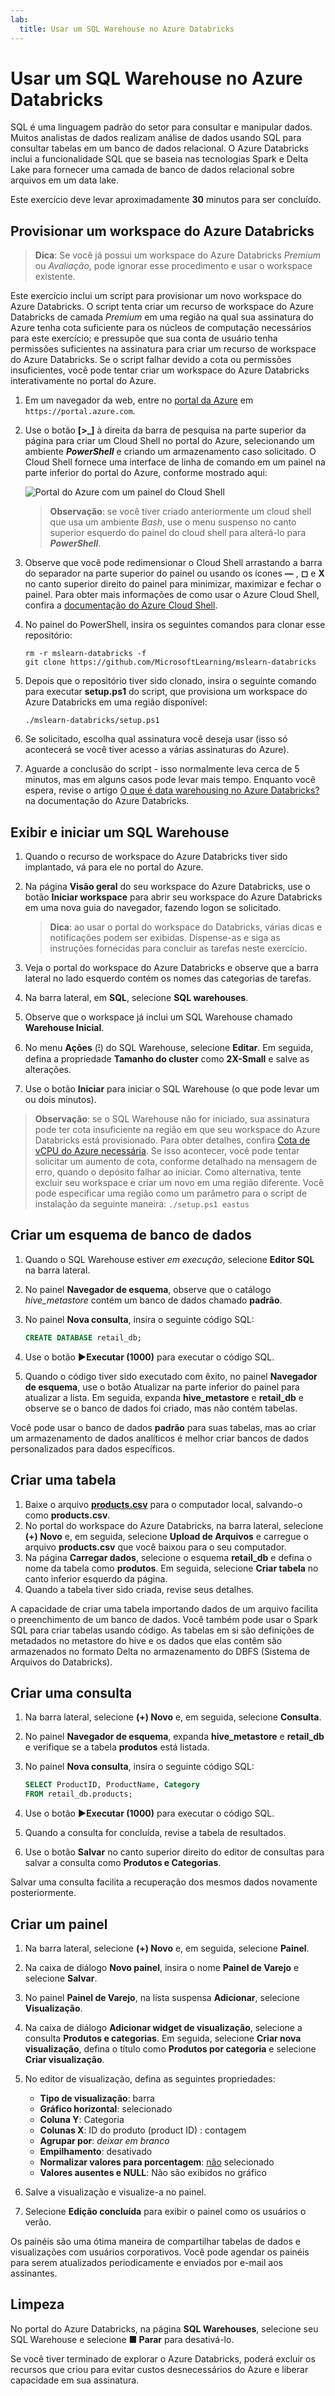 ```yaml
---
lab:
  title: Usar um SQL Warehouse no Azure Databricks
---
```


# Usar um SQL Warehouse no Azure Databricks

SQL é uma linguagem padrão do setor para consultar e manipular dados. Muitos analistas de dados realizam análise de dados usando SQL para consultar tabelas em um banco de dados relacional. O Azure Databricks inclui a funcionalidade SQL que se baseia nas tecnologias Spark e Delta Lake para fornecer uma camada de banco de dados relacional sobre arquivos em um data lake.

Este exercício deve levar aproximadamente **30** minutos para ser concluído.

## Provisionar um workspace do Azure Databricks

> **Dica**: Se você já possui um workspace do Azure Databricks *Premium* ou *Avaliação*, pode ignorar esse procedimento e usar o workspace existente.

Este exercício inclui um script para provisionar um novo workspace do Azure Databricks. O script tenta criar um recurso de workspace do Azure Databricks de camada *Premium* em uma região na qual sua assinatura do Azure tenha cota suficiente para os núcleos de computação necessários para este exercício; e pressupõe que sua conta de usuário tenha permissões suficientes na assinatura para criar um recurso de workspace do Azure Databricks. Se o script falhar devido a cota ou permissões insuficientes, você pode tentar criar um workspace do Azure Databricks interativamente no portal do Azure.

1. Em um navegador da web, entre no [portal da Azure](https://portal.azure.com) em `https://portal.azure.com`.
2. Use o botão **[\>_]** à direita da barra de pesquisa na parte superior da página para criar um Cloud Shell no portal do Azure, selecionando um ambiente ***PowerShell*** e criando um armazenamento caso solicitado. O Cloud Shell fornece uma interface de linha de comando em um painel na parte inferior do portal do Azure, conforme mostrado aqui:

    ![Portal do Azure com um painel do Cloud Shell](./images/cloud-shell.png)

    > **Observação**: se você tiver criado anteriormente um cloud shell que usa um ambiente *Bash*, use o menu suspenso no canto superior esquerdo do painel do cloud shell para alterá-lo para ***PowerShell***.

3. Observe que você pode redimensionar o Cloud Shell arrastando a barra do separador na parte superior do painel ou usando os ícones **&#8212;** , **&#9723;** e **X** no canto superior direito do painel para minimizar, maximizar e fechar o painel. Para obter mais informações de como usar o Azure Cloud Shell, confira a [documentação do Azure Cloud Shell](https://docs.microsoft.com/azure/cloud-shell/overview).

4. No painel do PowerShell, insira os seguintes comandos para clonar esse repositório:

    ```
    rm -r mslearn-databricks -f
    git clone https://github.com/MicrosoftLearning/mslearn-databricks
    ```

5. Depois que o repositório tiver sido clonado, insira o seguinte comando para executar **setup.ps1** do script, que provisiona um workspace do Azure Databricks em uma região disponível:

    ```
    ./mslearn-databricks/setup.ps1
    ```

6. Se solicitado, escolha qual assinatura você deseja usar (isso só acontecerá se você tiver acesso a várias assinaturas do Azure).
7. Aguarde a conclusão do script - isso normalmente leva cerca de 5 minutos, mas em alguns casos pode levar mais tempo. Enquanto você espera, revise o artigo [O que é data warehousing no Azure Databricks?](https://learn.microsoft.com/azure/databricks/sql/) na documentação do Azure Databricks.

## Exibir e iniciar um SQL Warehouse

1. Quando o recurso de workspace do Azure Databricks tiver sido implantado, vá para ele no portal do Azure.
1. Na página **Visão geral** do seu workspace do Azure Databricks, use o botão **Iniciar workspace** para abrir seu workspace do Azure Databricks em uma nova guia do navegador, fazendo logon se solicitado.

    > **Dica**: ao usar o portal do workspace do Databricks, várias dicas e notificações podem ser exibidas. Dispense-as e siga as instruções fornecidas para concluir as tarefas neste exercício.

1. Veja o portal do workspace do Azure Databricks e observe que a barra lateral no lado esquerdo contém os nomes das categorias de tarefas.
1. Na barra lateral, em **SQL**, selecione **SQL warehouses**.
1. Observe que o workspace já inclui um SQL Warehouse chamado **Warehouse Inicial**.
1. No menu **Ações** (**⁝**) do SQL Warehouse, selecione **Editar**. Em seguida, defina a propriedade **Tamanho do cluster** como **2X-Small** e salve as alterações.
1. Use o botão **Iniciar** para iniciar o SQL Warehouse (o que pode levar um ou dois minutos).

> **Observação**: se o SQL Warehouse não for iniciado, sua assinatura pode ter cota insuficiente na região em que seu workspace do Azure Databricks está provisionado. Para obter detalhes, confira [Cota de vCPU do Azure necessária](https://docs.microsoft.com/azure/databricks/sql/admin/sql-endpoints#required-azure-vcpu-quota). Se isso acontecer, você pode tentar solicitar um aumento de cota, conforme detalhado na mensagem de erro, quando o depósito falhar ao iniciar. Como alternativa, tente excluir seu workspace e criar um novo em uma região diferente. Você pode especificar uma região como um parâmetro para o script de instalação da seguinte maneira: `./setup.ps1 eastus`

## Criar um esquema de banco de dados

1. Quando o SQL Warehouse estiver *em execução*, selecione **Editor SQL** na barra lateral.
2. No painel **Navegador de esquema**, observe que o catálogo *hive_metastore* contém um banco de dados chamado **padrão**.
3. No painel **Nova consulta**, insira o seguinte código SQL:

    ```sql
   CREATE DATABASE retail_db;
    ```

4. Use o botão **►Executar (1000)** para executar o código SQL.
5. Quando o código tiver sido executado com êxito, no painel **Navegador de esquema**, use o botão Atualizar na parte inferior do painel para atualizar a lista. Em seguida, expanda **hive_metastore** e **retail_db** e observe se o banco de dados foi criado, mas não contém tabelas.

Você pode usar o banco de dados **padrão** para suas tabelas, mas ao criar um armazenamento de dados analíticos é melhor criar bancos de dados personalizados para dados específicos.

## Criar uma tabela

1. Baixe o arquivo [**products.csv**](https://raw.githubusercontent.com/MicrosoftLearning/mslearn-databricks/main/data/products.csv) para o computador local, salvando-o como **products.csv**.
1. No portal do workspace do Azure Databricks, na barra lateral, selecione **(+) Novo** e, em seguida, selecione **Upload de Arquivos** e carregue o arquivo **products.csv** que você baixou para o seu computador.
1. Na página **Carregar dados**, selecione o esquema **retail_db** e defina o nome da tabela como **produtos**. Em seguida, selecione **Criar tabela** no canto inferior esquerdo da página.
1. Quando a tabela tiver sido criada, revise seus detalhes.

A capacidade de criar uma tabela importando dados de um arquivo facilita o preenchimento de um banco de dados. Você também pode usar o Spark SQL para criar tabelas usando código. As tabelas em si são definições de metadados no metastore do hive e os dados que elas contêm são armazenados no formato Delta no armazenamento do DBFS (Sistema de Arquivos do Databricks).

## Criar uma consulta

1. Na barra lateral, selecione **(+) Novo** e, em seguida, selecione **Consulta**.
2. No painel **Navegador de esquema**, expanda **hive_metastore** e **retail_db** e verifique se a tabela **produtos** está listada.
3. No painel **Nova consulta**, insira o seguinte código SQL:

    ```sql
   SELECT ProductID, ProductName, Category
   FROM retail_db.products; 
    ```

4. Use o botão **►Executar (1000)** para executar o código SQL.
5. Quando a consulta for concluída, revise a tabela de resultados.
6. Use o botão **Salvar** no canto superior direito do editor de consultas para salvar a consulta como **Produtos e Categorias**.

Salvar uma consulta facilita a recuperação dos mesmos dados novamente posteriormente.

## Criar um painel

1. Na barra lateral, selecione **(+) Novo** e, em seguida, selecione **Painel**.
2. Na caixa de diálogo **Novo painel**, insira o nome **Painel de Varejo** e selecione **Salvar**.
3. No painel **Painel de Varejo**, na lista suspensa **Adicionar**, selecione **Visualização**.
4. Na caixa de diálogo **Adicionar widget de visualização**, selecione a consulta **Produtos e categorias**. Em seguida, selecione **Criar nova visualização**, defina o título como **Produtos por categoria** e selecione **Criar visualização**.
5. No editor de visualização, defina as seguintes propriedades:
    - **Tipo de visualização**: barra
    - **Gráfico horizontal**: selecionado
    - **Coluna Y**: Categoria
    - **Colunas X**: ID do produto (product ID) : contagem
    - **Agrupar por**: *deixar em branco*
    - **Empilhamento**: desativado
    - **Normalizar valores para porcentagem**: <u>não</u> selecionado
    - **Valores ausentes e NULL**: Não são exibidos no gráfico

6. Salve a visualização e visualize-a no painel.
7. Selecione **Edição concluída** para exibir o painel como os usuários o verão.

Os painéis são uma ótima maneira de compartilhar tabelas de dados e visualizações com usuários corporativos. Você pode agendar os painéis para serem atualizados periodicamente e enviados por e-mail aos assinantes.

## Limpeza

No portal do Azure Databricks, na página **SQL Warehouses**, selecione seu SQL Warehouse e selecione **&#9632; Parar** para desativá-lo.

Se você tiver terminado de explorar o Azure Databricks, poderá excluir os recursos que criou para evitar custos desnecessários do Azure e liberar capacidade em sua assinatura.
